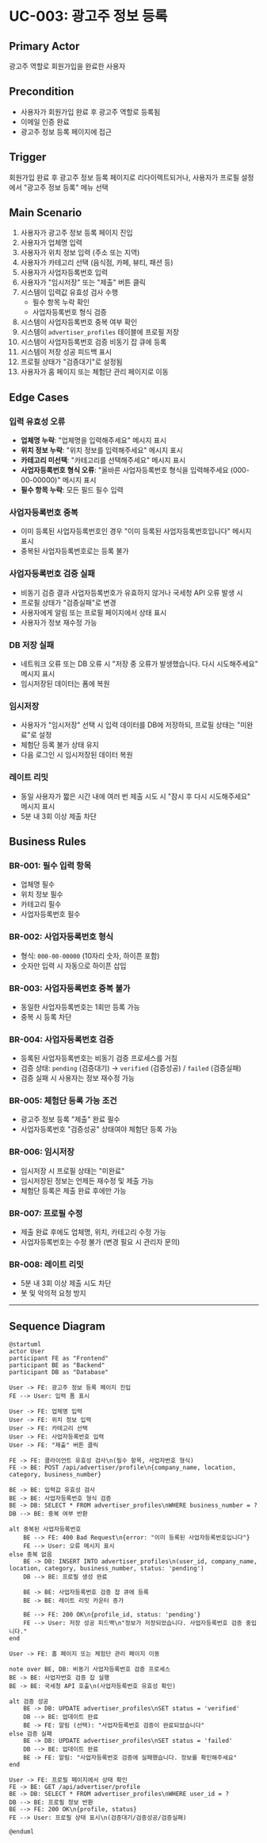 # UC-003: 광고주 정보 등록

## Primary Actor

광고주 역할로 회원가입을 완료한 사용자

## Precondition

- 사용자가 회원가입 완료 후 광고주 역할로 등록됨
- 이메일 인증 완료
- 광고주 정보 등록 페이지에 접근

## Trigger

회원가입 완료 후 광고주 정보 등록 페이지로 리다이렉트되거나, 사용자가 프로필 설정에서 "광고주 정보 등록" 메뉴 선택

## Main Scenario

1. 사용자가 광고주 정보 등록 페이지 진입
2. 사용자가 업체명 입력
3. 사용자가 위치 정보 입력 (주소 또는 지역)
4. 사용자가 카테고리 선택 (음식점, 카페, 뷰티, 패션 등)
5. 사용자가 사업자등록번호 입력
6. 사용자가 "임시저장" 또는 "제출" 버튼 클릭
7. 시스템이 입력값 유효성 검사 수행
   - 필수 항목 누락 확인
   - 사업자등록번호 형식 검증
8. 시스템이 사업자등록번호 중복 여부 확인
9. 시스템이 `advertiser_profiles` 테이블에 프로필 저장
10. 시스템이 사업자등록번호 검증 비동기 잡 큐에 등록
11. 시스템이 저장 성공 피드백 표시
12. 프로필 상태가 "검증대기"로 설정됨
13. 사용자가 홈 페이지 또는 체험단 관리 페이지로 이동

## Edge Cases

### 입력 유효성 오류
- **업체명 누락**: "업체명을 입력해주세요" 메시지 표시
- **위치 정보 누락**: "위치 정보를 입력해주세요" 메시지 표시
- **카테고리 미선택**: "카테고리를 선택해주세요" 메시지 표시
- **사업자등록번호 형식 오류**: "올바른 사업자등록번호 형식을 입력해주세요 (000-00-00000)" 메시지 표시
- **필수 항목 누락**: 모든 필드 필수 입력

### 사업자등록번호 중복
- 이미 등록된 사업자등록번호인 경우 "이미 등록된 사업자등록번호입니다" 메시지 표시
- 중복된 사업자등록번호로는 등록 불가

### 사업자등록번호 검증 실패
- 비동기 검증 결과 사업자등록번호가 유효하지 않거나 국세청 API 오류 발생 시
- 프로필 상태가 "검증실패"로 변경
- 사용자에게 알림 또는 프로필 페이지에서 상태 표시
- 사용자가 정보 재수정 가능

### DB 저장 실패
- 네트워크 오류 또는 DB 오류 시 "저장 중 오류가 발생했습니다. 다시 시도해주세요" 메시지 표시
- 임시저장된 데이터는 폼에 복원

### 임시저장
- 사용자가 "임시저장" 선택 시 입력 데이터를 DB에 저장하되, 프로필 상태는 "미완료"로 설정
- 체험단 등록 불가 상태 유지
- 다음 로그인 시 임시저장된 데이터 복원

### 레이트 리밋
- 동일 사용자가 짧은 시간 내에 여러 번 제출 시도 시 "잠시 후 다시 시도해주세요" 메시지 표시
- 5분 내 3회 이상 제출 차단

## Business Rules

### BR-001: 필수 입력 항목
- 업체명 필수
- 위치 정보 필수
- 카테고리 필수
- 사업자등록번호 필수

### BR-002: 사업자등록번호 형식
- 형식: `000-00-00000` (10자리 숫자, 하이픈 포함)
- 숫자만 입력 시 자동으로 하이픈 삽입

### BR-003: 사업자등록번호 중복 불가
- 동일한 사업자등록번호는 1회만 등록 가능
- 중복 시 등록 차단

### BR-004: 사업자등록번호 검증
- 등록된 사업자등록번호는 비동기 검증 프로세스를 거침
- 검증 상태: `pending` (검증대기) → `verified` (검증성공) / `failed` (검증실패)
- 검증 실패 시 사용자는 정보 재수정 가능

### BR-005: 체험단 등록 가능 조건
- 광고주 정보 등록 "제출" 완료 필수
- 사업자등록번호 "검증성공" 상태여야 체험단 등록 가능

### BR-006: 임시저장
- 임시저장 시 프로필 상태는 "미완료"
- 임시저장된 정보는 언제든 재수정 및 제출 가능
- 체험단 등록은 제출 완료 후에만 가능

### BR-007: 프로필 수정
- 제출 완료 후에도 업체명, 위치, 카테고리 수정 가능
- 사업자등록번호는 수정 불가 (변경 필요 시 관리자 문의)

### BR-008: 레이트 리밋
- 5분 내 3회 이상 제출 시도 차단
- 봇 및 악의적 요청 방지

---

## Sequence Diagram

```plantuml
@startuml
actor User
participant FE as "Frontend"
participant BE as "Backend"
participant DB as "Database"

User -> FE: 광고주 정보 등록 페이지 진입
FE --> User: 입력 폼 표시

User -> FE: 업체명 입력
User -> FE: 위치 정보 입력
User -> FE: 카테고리 선택
User -> FE: 사업자등록번호 입력
User -> FE: "제출" 버튼 클릭

FE -> FE: 클라이언트 유효성 검사\n(필수 항목, 사업자번호 형식)
FE -> BE: POST /api/advertiser/profile\n{company_name, location, category, business_number}

BE -> BE: 입력값 유효성 검사
BE -> BE: 사업자등록번호 형식 검증
BE -> DB: SELECT * FROM advertiser_profiles\nWHERE business_number = ?
DB --> BE: 중복 여부 반환

alt 중복된 사업자등록번호
    BE --> FE: 400 Bad Request\n{error: "이미 등록된 사업자등록번호입니다"}
    FE --> User: 오류 메시지 표시
else 중복 없음
    BE -> DB: INSERT INTO advertiser_profiles\n(user_id, company_name, location, category, business_number, status: 'pending')
    DB --> BE: 프로필 생성 완료

    BE -> BE: 사업자등록번호 검증 잡 큐에 등록
    BE -> BE: 레이트 리밋 카운터 증가

    BE --> FE: 200 OK\n{profile_id, status: 'pending'}
    FE --> User: 저장 성공 피드백\n"정보가 저장되었습니다. 사업자등록번호 검증 중입니다."
end

User -> FE: 홈 페이지 또는 체험단 관리 페이지 이동

note over BE, DB: 비동기 사업자등록번호 검증 프로세스
BE -> BE: 사업자번호 검증 잡 실행
BE -> BE: 국세청 API 호출\n(사업자등록번호 유효성 확인)

alt 검증 성공
    BE -> DB: UPDATE advertiser_profiles\nSET status = 'verified'
    DB --> BE: 업데이트 완료
    BE -> FE: 알림 (선택): "사업자등록번호 검증이 완료되었습니다"
else 검증 실패
    BE -> DB: UPDATE advertiser_profiles\nSET status = 'failed'
    DB --> BE: 업데이트 완료
    BE -> FE: 알림: "사업자등록번호 검증에 실패했습니다. 정보를 확인해주세요"
end

User -> FE: 프로필 페이지에서 상태 확인
FE -> BE: GET /api/advertiser/profile
BE -> DB: SELECT * FROM advertiser_profiles\nWHERE user_id = ?
DB --> BE: 프로필 정보 반환
BE --> FE: 200 OK\n{profile, status}
FE --> User: 프로필 상태 표시\n(검증대기/검증성공/검증실패)

@enduml
```